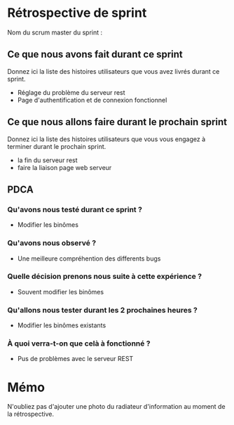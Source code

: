 # Rétrospective de sprint

Nom du scrum master du sprint : 

## Ce que nous avons fait durant ce sprint
Donnez ici la liste des histoires utilisateurs que vous avez livrés durant ce sprint.

* Réglage du problème du serveur rest
* Page d'authentification et de connexion fonctionnel

## Ce que nous allons faire durant le prochain sprint
Donnez ici la liste des histoires utilisateurs que vous vous engagez à terminer durant le prochain sprint.

* la fin du serveur rest
* faire la liaison page web serveur

## PDCA 
### Qu'avons nous testé durant ce sprint ? 

* Modifier les binômes

### Qu'avons nous observé ? 

* Une meilleure compréhention des differents bugs

### Quelle décision prenons nous suite à cette expérience ? 

* Souvent modifier les binômes

### Qu'allons nous tester durant les 2 prochaines heures ? 

* Modifier les binômes existants

### À quoi verra-t-on que celà à fonctionné ?

* Pus de problèmes avec le serveur REST

# Mémo
N'oubliez pas d'ajouter une photo du radiateur d'information au moment de la rétrospective.